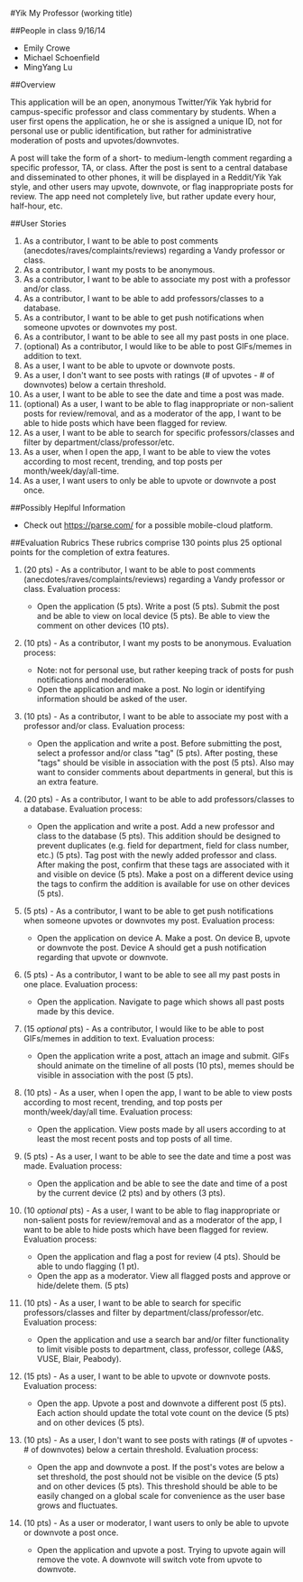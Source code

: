 #Yik My Professor (working title)

##People in class 9/16/14
- Emily Crowe
- Michael Schoenfield
- MingYang Lu

##Overview

This application will be an open, anonymous Twitter/Yik Yak hybrid for campus-specific professor and class commentary by students. When a user first opens the application, he or she is assigned a unique ID, not for personal use or public identification, but rather for administrative moderation of posts and upvotes/downvotes. 

A post will take the form of a short- to medium-length comment regarding a specific professor, TA, or class. After the post is sent to a central database and disseminated to other phones, it will be displayed in a Reddit/Yik Yak style, and other users may upvote, downvote, or flag inappropriate posts for review.  The app need not completely live, but rather update every hour, half-hour, etc. 

##User Stories
1. As a contributor, I want to be able to post comments (anecdotes/raves/complaints/reviews) regarding a Vandy professor or class.
2. As a contributor, I want my posts to be anonymous.
3. As a contributor, I want to be able to associate my post with a professor and/or class.
4. As a contributor, I want to be able to add professors/classes to a database.
5. As a contributor, I want to be able to get push notifications when someone upvotes or downvotes my post.
6. As a contributor, I want to be able to see all my past posts in one place.
7. (optional) As a contributor, I would like to be able to post GIFs/memes in addition to text. 
8. As a user, I want to be able to upvote or downvote posts.
9. As a user, I don't want to see posts with ratings (# of upvotes - # of downvotes) below a certain threshold.
10. As a user, I want to be able to see the date and time a post was made.
11. (optional) As a user, I want to be able to flag inappropriate or non-salient posts for review/removal, and as a moderator of the app, I want to be able to hide posts which have been flagged for review.
12. As a user, I want to be able to search for specific professors/classes and filter by department/class/professor/etc. 
13. As a user, when I open the app, I want to be able to view the votes according to most recent, trending, and top posts per month/week/day/all-time.
14. As a user, I want users to only be able to upvote or downvote a post once.

##Possibly Heplful Information
- Check out https://parse.com/ for a possible mobile-cloud platform.

##Evaluation Rubrics
These rubrics comprise 130 points plus 25 optional points for the completion of extra features.

1. (20 pts) - As a contributor, I want to be able to post comments (anecdotes/raves/complaints/reviews) regarding a Vandy professor or class. Evaluation process:
    * Open the application (5 pts). Write a post (5 pts). Submit the post and be able to view on local device (5 pts). Be able to view the comment on other devices (10 pts).

2. (10 pts) - As a contributor, I want my posts to be anonymous. Evaluation process: 
    * Note: not for personal use, but rather keeping track of posts for push notifications and moderation.
    * Open the application and make a post. No login or identifying information should be asked of the user.

3. (10 pts) - As a contributor, I want to be able to associate my post with a professor and/or class. Evaluation process:
    * Open the application and write a post. Before submitting the post, select a professor and/or class "tag" (5 pts). After posting, these "tags" should be visible in association with the post (5 pts). Also may want to consider comments about departments in general, but this is an extra feature.

4. (20 pts) - As a contributor, I want to be able to add professors/classes to a database. Evaluation process: 
    * Open the application and write a post. Add a new professor and class to the database (5 pts). This addition should be designed to prevent duplicates (e.g. field for department, field for class number, etc.) (5 pts). Tag post with the newly added professor and class. After making the post, confirm that these tags are associated with it and visible on device (5 pts). Make a post on a different device using the tags to confirm the addition is available for use on other devices (5 pts).

5. (5 pts) - As a contributor, I want to be able to get push notifications when someone upvotes or downvotes my post. Evaluation process: 
    * Open the application on device A. Make a post. On device B, upvote or downvote the post. Device A should get a push notification regarding that upvote or downvote.

6. (5 pts) - As a contributor, I want to be able to see all my past posts in one place. Evaluation process: 
    * Open the application. Navigate to page which shows all past posts made by this device.

7. (15 _optional_ pts) - As a contributor, I would like to be able to post GIFs/memes in addition to text. Evaluation process:
    * Open the application write a post, attach an image and submit. GIFs should animate on the timeline of all posts (10 pts), memes should be visible in association with the post (5 pts).
8. (10 pts) - As a user, when I open the app, I want to be able to view posts according to most recent, trending, and top posts per month/week/day/all time. Evaluation process: 
    * Open the application. View posts made by all users according to at least the most recent posts and top posts of all time. 

9. (5 pts) - As a user, I want to be able to see the date and time a post was made. Evaluation process: 
    * Open the application and be able to see the date and time of a post by the current device (2 pts) and by others (3 pts).

10. (10 _optional_ pts) - As a user, I want to be able to flag inappropriate or non-salient posts for review/removal and as a moderator of the app, I want to be able to hide posts which have been flagged for review. Evaluation process:
    * Open the application and flag a post for review (4 pts). Should be able to undo flagging (1 pt). 
    * Open the app as a moderator. View all flagged posts and approve or hide/delete them. (5 pts)

11. (10 pts) - As a user, I want to be able to search for specific professors/classes and filter by department/class/professor/etc.  Evaluation process: 
    * Open the application and use a search bar and/or filter functionality to limit visible posts to department, class, professor, college (A&S, VUSE, Blair, Peabody).

12. (15 pts) - As a user, I want to be able to upvote or downvote posts. Evaluation process: 
    * Open the app. Upvote a post and downvote a different post (5 pts). Each action should update the total vote count on the device (5 pts) and on other devices (5 pts). 

13. (10 pts) - As a user, I don't want to see posts with ratings (# of upvotes - # of downvotes) below a certain threshold. Evaluation process: 
    * Open the app and downvote a post. If the post's votes are below a set threshold, the post should not be visible on the device (5 pts) and on other devices (5 pts). This threshold should be able to be easily changed on a global scale for convenience as the user base grows and fluctuates.

14. (10 pts) - As a user or moderator, I want users to only be able to upvote or downvote a post once.
    * Open the application and upvote a post. Trying to upvote again will remove the vote. A downvote will switch vote from upvote to downvote. 
